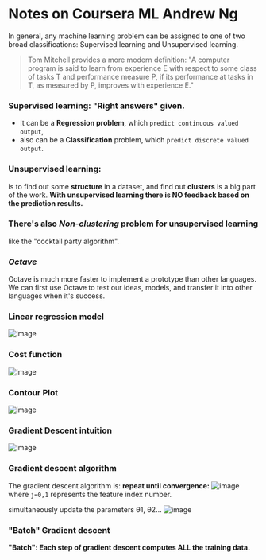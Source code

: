 # Notes on Coursera ML Andrew Ng

In general, any machine learning problem can be assigned to one of two broad classifications:
Supervised learning and Unsupervised learning.

> Tom Mitchell provides a more modern definition: "A computer program is said to learn from experience E with respect to some class of tasks T and performance measure P, if its performance at tasks in T, as measured by P, improves with experience E."


### Supervised learning: "Right answers" given.
- It can be a **Regression problem**, which `predict continuous valued output`,
- also can be a **Classification** problem, which `predict discrete valued output`.


### Unsupervised learning: 
is to find out some **structure** in a dataset, and find out **clusters** is a big part of the work. 
**With unsupervised learning there is NO feedback based on the prediction results.**

### There's also _Non-clustering_ problem for unsupervised learning
like the "cocktail party algorithm".

### _Octave_ 
Octave is much more faster to implement a prototype than other languages. We can first use Octave to test our ideas, models, and transfer it into other languages when it's success.


### Linear regression model
![image](https://user-images.githubusercontent.com/14041622/46943697-d0227a80-d0a2-11e8-9e0e-1d7b28f8b583.png)


### Cost function
![image](https://user-images.githubusercontent.com/14041622/46939279-77e67b00-d098-11e8-8d57-d6c341560ab2.png)


### Contour Plot
![image](https://user-images.githubusercontent.com/14041622/46940434-4c18c480-d09b-11e8-8617-62e1ddc10c91.png)


### Gradient Descent intuition
![image](https://user-images.githubusercontent.com/14041622/46941377-897e5180-d09d-11e8-81e5-d7fcb36f420d.png)

### Gradient descent algorithm
The gradient descent algorithm is: **repeat until convergence:**
![image](https://user-images.githubusercontent.com/14041622/46941457-be8aa400-d09d-11e8-915c-fc255ca27792.png)
where `j=0,1` represents the feature index number.

simultaneously update the parameters θ1, θ2...
![image](https://user-images.githubusercontent.com/14041622/46941394-8edb9c00-d09d-11e8-8d57-0f19d018da00.png)


### "Batch" Gradient descent
**"Batch": Each step of gradient descent computes ALL the training data.**
